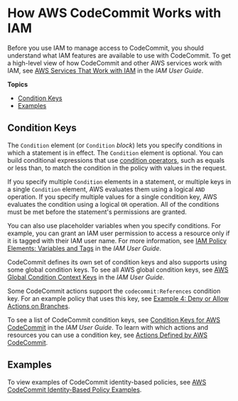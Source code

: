 # How AWS CodeCommit Works with IAM<a name="security_iam_service-with-iam"></a>

Before you use IAM to manage access to CodeCommit, you should understand what IAM features are available to use with CodeCommit\. To get a high\-level view of how CodeCommit and other AWS services work with IAM, see [AWS Services That Work with IAM](https://docs.aws.amazon.com/IAM/latest/UserGuide/reference_aws-services-that-work-with-iam.html) in the *IAM User Guide*\.

**Topics**
+ [Condition Keys](#security_iam_service-with-iam-id-based-policies-conditionkeys)
+ [Examples](#security_iam_service-with-iam-id-based-policies-examples)

## Condition Keys<a name="security_iam_service-with-iam-id-based-policies-conditionkeys"></a>

The `Condition` element \(or `Condition` *block*\) lets you specify conditions in which a statement is in effect\. The `Condition` element is optional\. You can build conditional expressions that use [condition operators](https://docs.aws.amazon.com/IAM/latest/UserGuide/reference_policies_elements_condition_operators.html), such as equals or less than, to match the condition in the policy with values in the request\. 

If you specify multiple `Condition` elements in a statement, or multiple keys in a single `Condition` element, AWS evaluates them using a logical `AND` operation\. If you specify multiple values for a single condition key, AWS evaluates the condition using a logical `OR` operation\. All of the conditions must be met before the statement's permissions are granted\.

 You can also use placeholder variables when you specify conditions\. For example, you can grant an IAM user permission to access a resource only if it is tagged with their IAM user name\. For more information, see [IAM Policy Elements: Variables and Tags](https://docs.aws.amazon.com/IAM/latest/UserGuide/reference_policies_variables.html) in the *IAM User Guide*\. 

CodeCommit defines its own set of condition keys and also supports using some global condition keys\. To see all AWS global condition keys, see [AWS Global Condition Context Keys](https://docs.aws.amazon.com/IAM/latest/UserGuide/reference_policies_condition-keys.html) in the *IAM User Guide*\.

 Some CodeCommit actions support the `codecommit:References` condition key\. For an example policy that uses this key, see [Example 4: Deny or Allow Actions on Branches](auth-and-access-control-iam-identity-based-access-control.md#identity-based-policies-example-4)\. 

To see a list of CodeCommit condition keys, see [Condition Keys for AWS CodeCommit](https://docs.aws.amazon.com/IAM/latest/UserGuide/list_awscodecommit.html#awscodecommit-policy-keys) in the *IAM User Guide*\. To learn with which actions and resources you can use a condition key, see [Actions Defined by AWS CodeCommit](https://docs.aws.amazon.com/IAM/latest/UserGuide/list_awscodecommit.html#awscodecommit-actions-as-permissions)\.

## Examples<a name="security_iam_service-with-iam-id-based-policies-examples"></a>



To view examples of CodeCommit identity\-based policies, see [AWS CodeCommit Identity\-Based Policy Examples](security-iam.md#security_iam_id-based-policy-examples)\.